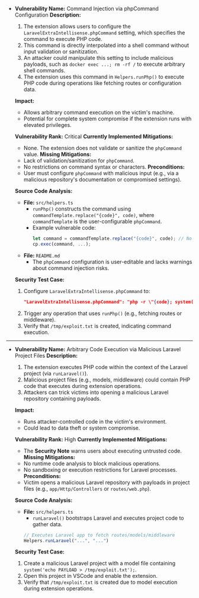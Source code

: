 - **Vulnerability Name:** Command Injection via phpCommand Configuration
  **Description:**
  1. The extension allows users to configure the `LaravelExtraIntellisense.phpCommand` setting, which specifies the command to execute PHP code.
  2. This command is directly interpolated into a shell command without input validation or sanitization.
  3. An attacker could manipulate this setting to include malicious payloads, such as `docker exec ...; rm -rf /` to execute arbitrary shell commands.
  4. The extension uses this command in `Helpers.runPhp()` to execute PHP code during operations like fetching routes or configuration data.

  **Impact:**
  - Allows arbitrary command execution on the victim's machine.
  - Potential for complete system compromise if the extension runs with elevated privileges.

  **Vulnerability Rank:** Critical
  **Currently Implemented Mitigations:**
  - None. The extension does not validate or sanitize the `phpCommand` value.
  **Missing Mitigations:**
  - Lack of validation/sanitization for `phpCommand`.
  - No restrictions on command syntax or characters.
  **Preconditions:**
  - User must configure `phpCommand` with malicious input (e.g., via a malicious repository's documentation or compromised settings).

  **Source Code Analysis:**
  - **File:** `src/helpers.ts`
    - `runPhp()` constructs the command using `commandTemplate.replace("{code}", code)`, where `commandTemplate` is the user-configurable `phpCommand`.
    - Example vulnerable code:
      ```typescript
      let command = commandTemplate.replace("{code}", code); // No sanitization
      cp.exec(command, ...);
      ```
  - **File:** `README.md`
    - The `phpCommand` configuration is user-editable and lacks warnings about command injection risks.

  **Security Test Case:**
  1. Configure `LaravelExtraIntellisense.phpCommand` to:
     ```json
     "LaravelExtraIntellisense.phpCommand": "php -r \"{code}; system('echo VULNERABLE > /tmp/exploit.txt')\""
     ```
  2. Trigger any operation that uses `runPhp()` (e.g., fetching routes or middleware).
  3. Verify that `/tmp/exploit.txt` is created, indicating command execution.

---

- **Vulnerability Name:** Arbitrary Code Execution via Malicious Laravel Project Files
  **Description:**
  1. The extension executes PHP code within the context of the Laravel project (via `runLaravel()`).
  2. Malicious project files (e.g., models, middleware) could contain PHP code that executes during extension operations.
  3. Attackers can trick victims into opening a malicious Laravel repository containing payloads.

  **Impact:**
  - Runs attacker-controlled code in the victim's environment.
  - Could lead to data theft or system compromise.

  **Vulnerability Rank:** High
  **Currently Implemented Mitigations:**
  - The **Security Note** warns users about executing untrusted code.
  **Missing Mitigations:**
  - No runtime code analysis to block malicious operations.
  - No sandboxing or execution restrictions for Laravel processes.
  **Preconditions:**
  - Victim opens a malicious Laravel repository with payloads in project files (e.g., `app/Http/Controllers` or `routes/web.php`).

  **Source Code Analysis:**
  - **File:** `src/helpers.ts`
    - `runLaravel()` bootstraps Laravel and executes project code to gather data.
    ```typescript
    // Executes Laravel app to fetch routes/models/middleware
    Helpers.runLaravel("...", "...")
    ```

  **Security Test Case:**
  1. Create a malicious Laravel project with a model file containing `system('echo PAYLOAD > /tmp/exploit.txt');`.
  2. Open this project in VSCode and enable the extension.
  3. Verify that `/tmp/exploit.txt` is created due to model execution during extension operations.
